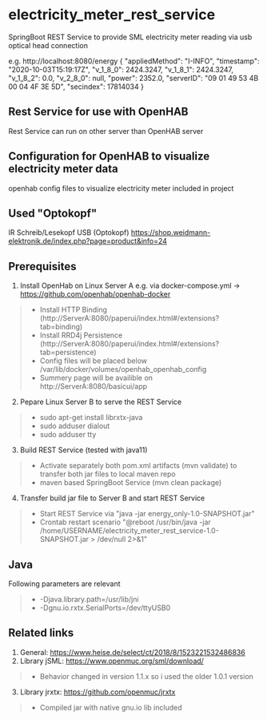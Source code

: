 # electricity_meter_rest_service
SpringBoot REST Service to provide SML electricity meter reading via usb optical head connection

e.g. http://localhost:8080/energy
{
	"appliedMethod": "I-INFO",
	"timestamp": "2020-10-03T15:19:17Z",
	"v_1_8_0": 2424.3247,
	"v_1_8_1": 2424.3247,
	"v_1_8_2": 0.0,
	"v_2_8_0": null,
	"power": 2352.0,
	"serverID": "09 01 49 53 4B 00 04 4F 3E 5D",
	"secindex": 17814034
}

## Rest Service for use with OpenHAB
Rest Service can run on other server than OpenHAB server

## Configuration for OpenHAB to visualize electricity meter data
openhab config files to visualize electricity meter included in project

## Used "Optokopf"
IR Schreib/Lesekopf USB (Optokopf) https://shop.weidmann-elektronik.de/index.php?page=product&info=24

## Prerequisites
1. Install OpenHab on Linux Server A e.g. via docker-compose.yml -> https://github.com/openhab/openhab-docker
>* Install HTTP Binding (http://ServerA:8080/paperui/index.html#/extensions?tab=binding)
>* Install RRD4j Persistence (http://ServerA:8080/paperui/index.html#/extensions?tab=persistence)
>* Config files will be placed below /var/lib/docker/volumes/openhab_openhab_config
>* Summery page will be availible on http://ServerA:8080/basicui/app
2. Pepare Linux Server B to serve the REST Service
>* sudo apt-get install librxtx-java
>* sudo adduser <yourUserName> dialout
>* sudo adduser <yourUserName> tty
3. Build REST Service (tested with java11)
>* Activate separately both pom.xml artifacts (mvn validate) to transfer both jar files to local maven repo 
>* maven based SpringBoot Service (mvn clean package)
4. Transfer build jar file to Server B and start REST Service
>* Start REST Service via "java -jar energy_only-1.0-SNAPSHOT.jar" 
>* Crontab restart scenario "@reboot /usr/bin/java -jar /home/USERNAME/electricity_meter_rest_service-1.0-SNAPSHOT.jar > /dev/null 2>&1"

## Java
Following parameters are relevant
>* -Djava.library.path=/usr/lib/jni
>* -Dgnu.io.rxtx.SerialPorts=/dev/ttyUSB0

## Related links
1. General: https://www.heise.de/select/ct/2018/8/1523221532486836
2. Library jSML: https://www.openmuc.org/sml/download/
>* Behavior changed in version 1.1.x so i used the older 1.0.1 version
3. Library jrxtx: https://github.com/openmuc/jrxtx
>* Compiled jar with native gnu.io lib included


